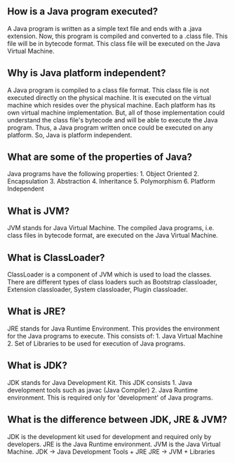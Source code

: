 ## How is a Java program executed?
A Java program is written as a simple text file and ends with a .java extension. Now, this program is compiled and converted to a .class file. This file will be in bytecode format. This class file will be executed on the Java Virtual Machine. 

## Why is Java platform independent?
A Java program is compiled to a class file format. This class file is not executed directly on the physical machine. It is executed on the virtual machine which resides over the physical machine. Each platform has its own virtual machine implementation. But, all of those implementation could understand the class file's bytecode and will be able to execute the Java program. Thus, a Java program written once could be executed on any platform. So, Java is platform independent. 

## What are some of the properties of Java?
Java programs have the following properties:
    1. Object Oriented
    2. Encapsulation
    3. Abstraction
    4. Inheritance
    5. Polymorphism
    6. Platform Independent

## What is JVM?
JVM stands for Java Virtual Machine. The compiled Java programs, i.e. class files in bytecode format, are executed on the Java Virtual Machine. 

## What is ClassLoader?
ClassLoader is a component of JVM which is used to load the classes. There are different types of class loaders such as Bootstrap classloader, Extension classloader, System classloader, Plugin classloader.

## What is JRE?
JRE stands for Java Runtime Environment. This provides the environment for the Java programs to execute. This consists of:
    1. Java Virtual Machine
    2. Set of Libraries to be used for execution of Java programs. 

## What is JDK?
JDK stands for Java Development Kit. This JDK consists 
    1. Java development tools such as javac (Java Compiler)
    2. Java Runtime environment. 
This is required only for 'development' of Java programs. 

## What is the difference between JDK, JRE & JVM? 
JDK is the development kit used for development and required only by developers. JRE is the Java Runtime environment. JVM is the Java Virtual Machine.
    JDK -> Java Development Tools + JRE
    JRE -> JVM + Libraries
    